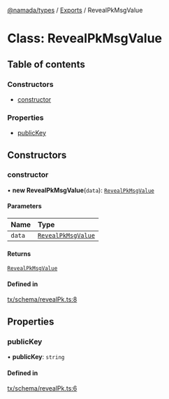[@namada/types](../README.md) / [Exports](../modules.md) / RevealPkMsgValue

# Class: RevealPkMsgValue

## Table of contents

### Constructors

- [constructor](RevealPkMsgValue.md#constructor)

### Properties

- [publicKey](RevealPkMsgValue.md#publickey)

## Constructors

### constructor

• **new RevealPkMsgValue**(`data`): [`RevealPkMsgValue`](RevealPkMsgValue.md)

#### Parameters

| Name | Type |
| :------ | :------ |
| `data` | [`RevealPkMsgValue`](RevealPkMsgValue.md) |

#### Returns

[`RevealPkMsgValue`](RevealPkMsgValue.md)

#### Defined in

[tx/schema/revealPk.ts:8](https://github.com/anoma/namada-interface/blob/c6b0e5a0/packages/types/src/tx/schema/revealPk.ts#L8)

## Properties

### publicKey

• **publicKey**: `string`

#### Defined in

[tx/schema/revealPk.ts:6](https://github.com/anoma/namada-interface/blob/c6b0e5a0/packages/types/src/tx/schema/revealPk.ts#L6)
